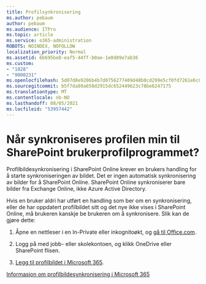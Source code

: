 ```yaml
---
title: Profilsynkronisering
ms.author: pebaum
author: pebaum
ms.audience: ITPro
ms.topic: article
ms.service: o365-administration
ROBOTS: NOINDEX, NOFOLLOW
localization_priority: Normal
ms.assetid: 6b695be8-eaf5-44ff-b0ae-1e0d89e7ab36
ms.custom:
- "1828"
- "9000231"
ms.openlocfilehash: 5d07d8e9206b4b7d0756277409d48b0cd299e5cf0fd7261e6c0ad75dfe8648f1
ms.sourcegitcommit: b5f7da89a650d2915dc652449623c78be6247175
ms.translationtype: MT
ms.contentlocale: nb-NO
ms.lasthandoff: 08/05/2021
ms.locfileid: "53957442"
---
```

# <a name="when-do-my-profile-changes-sync-to-the-sharepoint-user-profile-application"></a>Når synkroniseres profilen min til SharePoint brukerprofilprogrammet?

Profilbildesynkronisering i SharePoint Online krever en brukers handling for å starte synkroniseringen av bildet. Det er ingen automatisk synkronisering av bilder for å SharePoint Online. SharePoint Online synkroniserer bare bilder fra Exchange Online, ikke Azure Active Directory.

Hvis en bruker aldri har utført en handling som ber om en synkronisering, eller de har oppdatert profilbildet sitt og det nye ikke vises i SharePoint Online, må brukeren kanskje be brukeren om å synkronisere. Slik kan de gjøre dette:

1. Åpne en nettleser i en In-Private eller inkognitoøkt, og [gå til Office.com](https://www.office.com/).

2. Logg på med jobb- eller skolekontoen, og klikk OneDrive eller SharePoint flisen.

3. [Legg til profilbildet i Microsoft 365](https://support.office.com/article/Add-your-profile-photo-to-Office-365-2eaf93fd-b3f1-43b9-9cdc-bdcd548435b7).

[Informasjon om profilbildesynkronisering i Microsoft 365](https://support.office.com/article/Information-about-user-profile-synchronization-in-SharePoint-Online-177eb196-5887-43c9-84c3-b98a43d35129)

